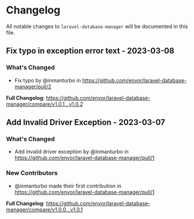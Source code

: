 # Changelog

All notable changes to `laravel-database-manager` will be documented in this file.

## Fix typo in exception error text - 2023-03-08

### What's Changed

- Fix typo by @inmanturbo in https://github.com/envor/laravel-database-manager/pull/2

**Full Changelog**: https://github.com/envor/laravel-database-manager/compare/v1.0.1...v1.0.2

## Add Invalid Driver Exception - 2023-03-07

### What's Changed

- Add invalid driver exception by @inmanturbo in https://github.com/envor/laravel-database-manager/pull/1

### New Contributors

- @inmanturbo made their first contribution in https://github.com/envor/laravel-database-manager/pull/1

**Full Changelog**: https://github.com/envor/laravel-database-manager/compare/v1.0.0...v1.0.1
